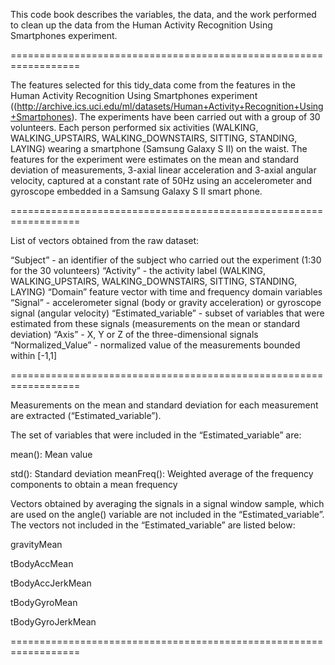 
This code book describes the variables, the data, and the work performed to clean up the data from the Human Activity Recognition Using Smartphones experiment.


==================================================================

The features selected for this tidy_data come from the features in the Human Activity Recognition Using Smartphones experiment ((http://archive.ics.uci.edu/ml/datasets/Human+Activity+Recognition+Using+Smartphones). The experiments have been carried out with a group of 30 volunteers. Each person performed six activities (WALKING, WALKING_UPSTAIRS, WALKING_DOWNSTAIRS, SITTING, STANDING, LAYING) wearing a smartphone (Samsung Galaxy S II) on the waist.
The features for the experiment were estimates on the mean and standard deviation of measurements, 3-axial linear acceleration and 3-axial angular velocity, captured at a constant rate of 50Hz using an accelerometer and gyroscope embedded in a Samsung Galaxy S II smart phone.

==================================================================

List of vectors obtained from the raw dataset:

“Subject” - an identifier of the subject who carried out the experiment (1:30 for the 30 volunteers)
“Activity” - the activity label (WALKING, WALKING_UPSTAIRS, WALKING_DOWNSTAIRS, SITTING, STANDING, LAYING)
“Domain” feature vector with time and frequency domain variables
“Signal” - accelerometer signal (body or gravity acceleration) or gyroscope signal (angular velocity)
“Estimated_variable” - subset of variables that were estimated from these signals (measurements on the mean or standard deviation)
“Axis” - X, Y or Z of the three-dimensional signals
“Normalized_Value” - normalized value of the measurements bounded within [-1,1]


==================================================================

Measurements on the mean and standard deviation for each measurement are extracted (“Estimated_variable”).


The set of variables that were included in the “Estimated_variable” are:

mean(): Mean value

std(): Standard deviation
meanFreq(): Weighted average of the frequency components to obtain a mean frequency


Vectors obtained by averaging the signals in a signal window sample, which are used on the angle() variable are not included in the “Estimated_variable”. The vectors not included in the “Estimated_variable” are listed below:



gravityMean

tBodyAccMean

tBodyAccJerkMean

tBodyGyroMean

tBodyGyroJerkMean

==================================================================